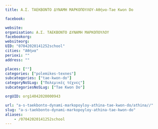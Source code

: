 ```yaml
---
title: Α.Σ. ΤΑΕΚΒΟΝΤΟ ΔΥΝΑΜΗ ΜΑΡΚΟΠΟΥΛΟΥ-Αθήνα-Tae Kwon Do

facebook:

website:
organisation: Α.Σ. ΤΑΕΚΒΟΝΤΟ ΔΥΝΑΜΗ ΜΑΡΚΟΠΟΥΛΟΥ
facebookorg:
websiteorg:
UID: "07042020141252school"
cities: "Αθήνα"
perioxi: ""
address: ""

places: [""]
categories: ["polemikes-texnes"]
subcategories: ["tae-kwon-do"]
categoryNoSLug: ["Πολεμικές τέχνες"]
subcategoriesNoSLug: ["Tae Kwon Do"]

orgUID: org14042020000943

url: "a-s-taekbonto-dynami-markopoyloy-athina-tae-kwon-do/athina//"
slug: "a-s-taekbonto-dynami-markopoyloy-athina-tae-kwon-do"
aliases:
    - /07042020141252school
---
```





